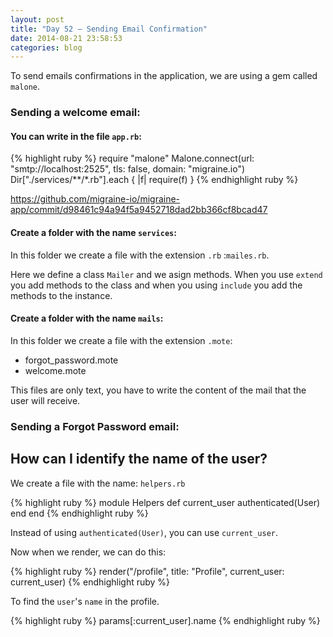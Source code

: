 ```yaml
---
layout: post
title: "Day 52 – Sending Email Confirmation"
date: 2014-08-21 23:58:53
categories: blog
---
```


To send emails confirmations in the application, we are using a gem called `malone`.

### Sending a welcome email:

#### You can write in the file `app.rb`:

{% highlight ruby %}
require "malone"
Malone.connect(url: "smtp://localhost:2525", tls: false, domain: "migraine.io")
Dir["./services/**/*.rb"].each { |f| require(f) }
{% endhighlight ruby %}

<https://github.com/migraine-io/migraine-app/commit/d98461c94a94f5a9452718dad2bb366cf8bcad47>

#### Create a folder with the name `services`:

In this folder we create a file with the extension `.rb` :`mailes.rb`.

Here we define a class `Mailer` and we asign methods.
When you use `extend` you add methods to the class and when you using `include` you add the methods to the instance.


<script src="https://gist.github.com/rociopaez/1870f8848809e7f4764d.js"></script>

#### Create a folder with the name `mails`:

In this folder we create a file with the extension `.mote`:  
- forgot_password.mote  
- welcome.mote  

This files are only text, you have to write the content of the mail that the user will receive.

### Sending a Forgot Password email:

<script src="https://gist.github.com/rociopaez/598e580b0b0b5e7460eb.js"></script>

## How can I identify the name of the user?

We create a file with the name: `helpers.rb`

{% highlight ruby %}
module Helpers
  def current_user
    authenticated(User)
  end
end
{% endhighlight ruby %}

Instead of using `authenticated(User)`, you can use `current_user`.

Now when we render, we can do this:

{% highlight ruby %}
render("/profile", title: "Profile", current_user: current_user)
{% endhighlight ruby %}

To find the `user`'s `name` in the profile.

{% highlight ruby %}
params[:current_user].name
{% endhighlight ruby %}
